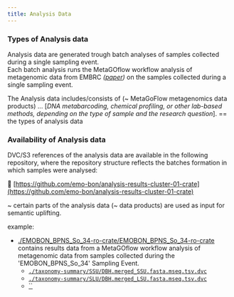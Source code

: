 ```yaml
---
title: Analysis Data
---
```




### Types of Analysis data 
Analysis data are generated trough batch analyses of samples collected during a single sampling event.  
Each batch analysis runs the MetaGOflow workflow analysis of metagenomic data from EMBRC *([paper](https://academic.oup.com/gigascience/article/doi/10.1093/gigascience/giad078/7321054))* on the samples collected during a single sampling event.  

The Analysis data includes/consists of (~ MetaGoFlow metagenomics data products) ...  [*DNA metabarcoding, chemical profiling, or other lab-based methods, depending on the type of sample and the research question*].
== the types of analysis data

### Availability of Analysis data

DVC/S3 references of the analysis data are available in the following repository, where the repository structure reflects the batches formation in which samples were analysed:

🔗 [https://github.com/emo-bon/analysis-results-cluster-01-crate](https://github.com/emo-bon/analysis-results-cluster-01-crate)

~ certain parts of the analysis data (~ data products) are used as input for semantic uplifting.

example:  
- [./EMOBON_BPNS_So_34-ro-crate/EMOBON_BPNS_So_34-ro-crate](https://github.com/emo-bon/EMOBON_BPNS_So_34-ro-crate/blob/main/EMOBON_BPNS_So_34-ro-crate)  
contains results data from a MetaGOflow workflow analysis of metagenomic data from samples collected during the 'EMOBON_BPNS_So_34' Sampling Event.
  - [`./taxonomy-summary/SSU/DBH.merged_SSU.fasta.mseq.tsv.dvc`](https://github.com/emo-bon/analysis-results-cluster-01-crate/blob/main/EMOBON_BPNS_So_34-ro-crate/taxonomy-summary/SSU/DBH.merged_SSU.fasta.mseq.tsv.dvc) 
  - [`./taxonomy-summary/SLU/DBH.merged_LSU.fasta.mseq.tsv.dvc`](https://github.com/emo-bon/analysis-results-cluster-01-crate/blob/main/EMOBON_BPNS_So_34-ro-crate/taxonomy-summary/LSU/DBH.merged_LSU.fasta.mseq.tsv.dvc) 
  - [``]() 


